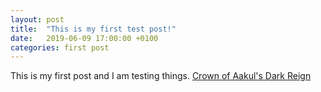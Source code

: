 ```yaml
---
layout: post
title:  "This is my first test post!"
date:   2019-06-09 17:00:00 +0100
categories: first post
---
```


<script>var whTooltips = {colorLinks: true, iconizeLinks: true, renameLinks: true};</script>
<script src="http://wow.zamimg.com/widgets/power.js"></script>

This is my first post and I am testing things.
[Crown of Aakul's Dark Reign](https://www.wowhead.com/item=165526/crown-of-aakuls-dark-reign)
